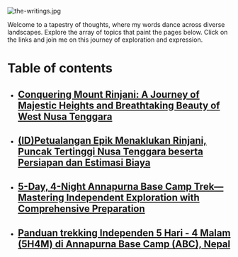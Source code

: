---
---

![the-writings.jpg](the-writings.jpg)

Welcome to a tapestry of thoughts, where my words dance across diverse landscapes. Explore the array of topics that paint the pages below. Click on the links and join me on this journey of exploration and expression.

# Table of contents

- ## [Conquering Mount Rinjani: A Journey of Majestic Heights and Breathtaking Beauty of West Nusa Tenggara](/posts/rinjani)
- ## [(ID)Petualangan Epik Menaklukan Rinjani, Puncak Tertinggi Nusa Tenggara beserta Persiapan dan Estimasi Biaya](https://www.klikaktual.com/travel-lifestyle/669960297/petualangan-epik-menaklukan-rinjani-puncak-tertinggi-nusa-tenggara-beserta-persiapan-dan-estimasi-biaya)
- ## [5-Day, 4-Night Annapurna Base Camp Trek—Mastering Independent Exploration with Comprehensive Preparation](/posts/independent-trekking-annapurna-basecamp-trek)
- ## [Panduan trekking Independen 5 Hari - 4 Malam (5H4M) di Annapurna Base Camp (ABC), Nepal](/posts/trekking-independen-ke-annapurna-base-camp)
